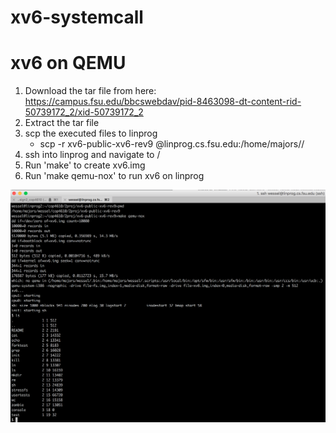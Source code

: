 # xv6-systemcall
# xv6 on QEMU
1. Download the tar file from here: https://campus.fsu.edu/bbcswebdav/pid-8463098-dt-content-rid-50739172_2/xid-50739172_2
2. Extract the tar file
3. scp the executed files to linprog
    - scp -r xv6-public-xv6-rev9 <username>@linprog.cs.fsu.edu:/home/majors/<username>/<project directory>
4. ssh into linprog and navigate to /<project directory>
5. Run 'make' to create xv6.img
6. Run 'make qemu-nox' to run xv6 on linprog

<p align="center">
  <img src="./img/xv6_linprog.png" width="700"/>
</p>